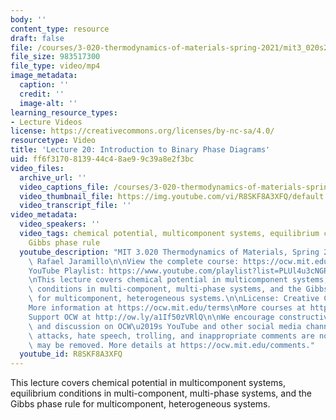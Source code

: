 ```yaml
---
body: ''
content_type: resource
draft: false
file: /courses/3-020-thermodynamics-of-materials-spring-2021/mit3_020s21_lecture_20_1080p_v2_360p_16_9.mp4
file_size: 983517300
file_type: video/mp4
image_metadata:
  caption: ''
  credit: ''
  image-alt: ''
learning_resource_types:
- Lecture Videos
license: https://creativecommons.org/licenses/by-nc-sa/4.0/
resourcetype: Video
title: 'Lecture 20: Introduction to Binary Phase Diagrams'
uid: ff6f3170-8139-44c4-8ae9-9c39a8e2f3bc
video_files:
  archive_url: ''
  video_captions_file: /courses/3-020-thermodynamics-of-materials-spring-2021/mit3_020s21_lecture_20_1080p_v2_captions.vtt
  video_thumbnail_file: https://img.youtube.com/vi/R8SKF8A3XFQ/default.jpg
  video_transcript_file: ''
video_metadata:
  video_speakers: ''
  video_tags: chemical potential, multicomponent systems, equilibrium conditions,
    Gibbs phase rule
  youtube_description: "MIT 3.020 Thermodynamics of Materials, Spring 2021\nInstructor:\
    \ Rafael Jaramillo\n\nView the complete course: https://ocw.mit.edu/sites/3020-thermodynamics-of-materials/\n\
    YouTube Playlist: https://www.youtube.com/playlist?list=PLUl4u3cNGP61g-yRbJz4ghFPJLiok1HxX\n\
    \nThis lecture covers chemical potential in multicomponent systems, equilibrium\
    \ conditions in multi-component, multi-phase systems, and the Gibbs phase rule\
    \ for multicomponent, heterogeneous systems.\n\nLicense: Creative Commons BY-NC-SA\n\
    More information at https://ocw.mit.edu/terms\nMore courses at https://ocw.mit.edu\n\
    Support OCW at http://ow.ly/a1If50zVRlQ\n\nWe encourage constructive comments\
    \ and discussion on OCW\u2019s YouTube and other social media channels. Personal\
    \ attacks, hate speech, trolling, and inappropriate comments are not allowed and\
    \ may be removed. More details at https://ocw.mit.edu/comments."
  youtube_id: R8SKF8A3XFQ
---
```

This lecture covers chemical potential in multicomponent systems, equilibrium conditions in multi-component, multi-phase systems, and the Gibbs phase rule for multicomponent, heterogeneous systems.